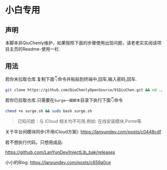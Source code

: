 # 小白专用

## 声明
本脚本非QiuChenly维护，如果按照下面的步骤使用出现问题，请老老实实阅读项目主页的Readme-使用一栏.

## 用法

若你未拉取仓库.复制下面👇命令并粘贴到终端中,回车,输入密码,回车.

```bash
git clone https://github.com/QiuChenlyOpenSource/91QiuChen.git && cd ./91QiuChen/Surge一键脚本 && chmod +x surge.sh && sudo bash surge.sh
```

若你已拉取仓库.只需要在`Surge一键脚本`目录下执行下面👇命令

```bash
chmod +x surge.sh && sudo bash surge.sh
```

> 已知问题：与 iCloud 相关均不可用.例如: 在线安装模块,Ponte等.

关于平台间模块同步(不用iCloud方案): https://lanyundev.com/posts/c0448cdf

若不想执行代码，只想用成品:

https://github.com/LanYunDev/InjectLib_bak/releases

小小的Blog: https://lanyundev.com/posts/c659a0ce
